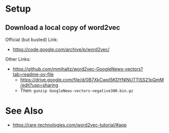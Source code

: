 # Setup

## Download a local copy of word2vec

Official (but busted) Link:
* https://code.google.com/archive/p/word2vec/

Other Links:
* https://github.com/mmihaltz/word2vec-GoogleNews-vectors?tab=readme-ov-file
  * https://drive.google.com/file/d/0B7XkCwpI5KDYNlNUTTlSS21pQmM/edit?usp=sharing 
  * Then: `gunzip GoogleNews-vectors-negative300.bin.gz`


# See Also

* https://rare-technologies.com/word2vec-tutorial/#app

